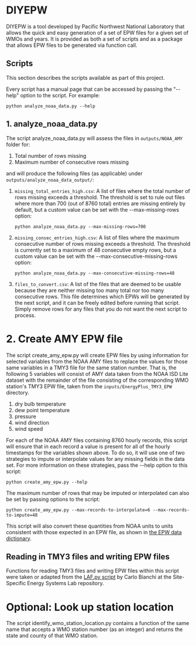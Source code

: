 # DIYEPW
DIYEPW is a tool developed by Pacific Northwest National Laboratory that allows the quick and easy
generation of a set of EPW files for a given set of WMOs and years. It is provided as both a set
of scripts and as a package that allows EPW files to be generated via function call.

## Scripts
This section describes the scripts available as part of this project.

Every script has a manual page that can be accessed by passing the "--help" option to the script.
For example:
 
```
python analyze_noaa_data.py --help
```

## 1. analyze_noaa_data.py

The script analyze_noaa_data.py will assess the files in `outputs/NOAA_AMY` folder for:

1. Total number of rows missing
1. Maximum number of consecutive rows missing

and will produce the following files (as applicable) under `outputs/analyze_noaa_data_output/`:

1. `missing_total_entries_high.csv`: A list of files where the total number of rows missing exceeds a threshold.
   The threshold is set to rule out files where more than 700 (out of 8760 total) entries are missing entirely
   by default, but a custom value can be set with the --max-missing-rows option:
       
    ```
    python analyze_noaa_data.py --max-missing-rows=700
    ```
   
1. `missing_consec_entries_high.csv`: A list of files where the maximum consecutive number of rows missing exceeds 
   a threshold. The threshold is currently set to a maximum of 48 consecutive empty rows, but a custom value can 
   be set with the --max-consecutive-missing-rows option:
   
   ```
   python analyze_noaa_data.py --max-consecutive-missing-rows=48
   ```
   
1. `files_to_convert.csv`: A list of the files that are deemed to be usable because they are neither missing too many
   total nor too many consecutive rows. This file determines which EPWs will be generated by the next script, and
   it can be freely edited before running that script. Simply remove rows for any files that you do not want the 
   next script to process.

# 2. Create AMY EPW file

The script create_amy_epw.py will create EPW files by using information for selected variables from the
NOAA AMY files to replace the values for those same variables in a TMY3 file for the same station number. 
That is, the following 5 variables will consist of AMY data taken from the NOAA ISD Lite dataset with the remainder
of the file consisting of the corresponding WMO station's TMY3 EPW file, taken
from the `inputs/EnergyPlus_TMY3_EPW` directory.

1. dry bulb temperature
1. dew point temperature
1. pressure
1. wind direction
1. wind speed

For each of the NOAA AMY files containing 8760 hourly records, this script will ensure that in each record a value is 
present for all of the hourly timestamps for the variables shown above. To do so, it will use one of two strategies to
impute or interpolate values for any missing fields in the data set. For more information on these strategies, pass the 
--help option to this script:

```
python create_amy_epw.py --help
```

The maximum number of rows that may be imputed or interpolated can also be set by passing options to the script:

```
python create_amy_epw.py --max-records-to-interpolate=6 --max-records-to-impute=48
```

This script will also convert these quantities from NOAA units to units consistent with those expected in an EPW file, 
as shown in [the EPW data dictionary](https://bigladdersoftware.com/epx/docs/8-3/auxiliary-programs/energyplus-weather-file-epw-data-dictionary.html).
  
## Reading in TMY3 files and writing EPW files
Functions for reading TMY3 files and writing EPW files within this script were taken or adapted from the 
[LAF.py script](https://github.com/SSESLab/laf/blob/master/LAF.py) by Carlo Bianchi at the Site-Specific Energy Systems 
Lab repository.

# Optional: Look up station location
The script identify_wmo_station_location.py contains a function of the same name that accepts a WMO station number 
(as an integer) and returns the state and county of that WMO station.
